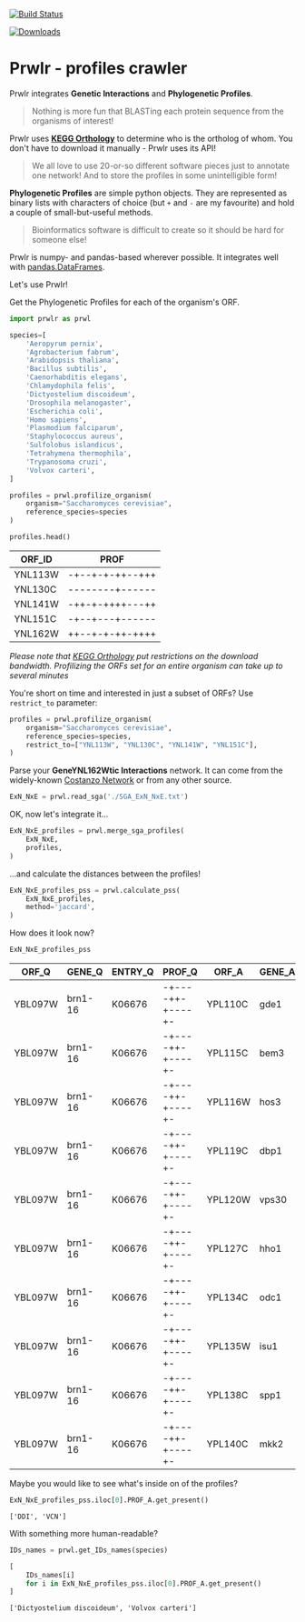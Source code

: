 [![Build Status](https://travis-ci.org/dizak/prwlr.svg?branch=master)](https://travis-ci.org/dizak/prwlr)

[![Downloads](https://pepy.tech/badge/prwlr)](https://pepy.tech/project/prwlr)

# Prwlr - profiles crawler

Prwlr integrates **Genetic Interactions** and **Phylogenetic Profiles**.

> Nothing is more fun that BLASTing each protein sequence from the organisms of interest!


Prwlr uses **[KEGG Orthology](http://www.genome.jp/kegg/ko.html)** to determine who is the ortholog of whom.
You don't have to download it manually - Prwlr uses its API!

> We all love to use 20-or-so different software pieces just to annotate one network! And to store the profiles in some unintelligible form!

**Phylogenetic Profiles** are simple python objects. They are represented as binary lists with characters of choice (but ```+``` and ```-``` are my favourite) and hold a couple of small-but-useful methods.

> Bioinformatics software is difficult to create so it should be hard for someone else!

Prwlr is numpy- and pandas-based wherever possible. It integrates well with [pandas.DataFrames](https://pandas.pydata.org/pandas-docs/stable/generated/pandas.DataFrame.html).

Let's use Prwlr!

Get the Phylogenetic Profiles for each of the organism's ORF.

```python
import prwlr as prwl

species=[
    'Aeropyrum pernix',
    'Agrobacterium fabrum',
    'Arabidopsis thaliana',
    'Bacillus subtilis',
    'Caenorhabditis elegans',
    'Chlamydophila felis',
    'Dictyostelium discoideum',
    'Drosophila melanogaster',
    'Escherichia coli',
    'Homo sapiens',
    'Plasmodium falciparum',
    'Staphylococcus aureus',
    'Sulfolobus islandicus',
    'Tetrahymena thermophila',
    'Trypanosoma cruzi',
    'Volvox carteri',
]

profiles = prwl.profilize_organism(
    organism="Saccharomyces cerevisiae",
    reference_species=species
)

profiles.head()
```

|ORF_ID|PROF
|------|----
|YNL113W|-+--+-+-++--+++
|YNL130C|--------+------
|YNL141W|-++-+-++++---++
|YNL151C|-+--+---+------
|YNL162W|++--+-+-++-++++

*Please note that [KEGG Orthology](http://www.genome.jp/kegg/ko.html) put restrictions on the download bandwidth. Profilizing the ORFs set for an entire organism can take up to several minutes*

You're short on time and interested in just a subset of ORFs? Use ```restrict_to``` parameter:

```python
profiles = prwl.profilize_organism(
    organism="Saccharomyces cerevisiae",
    reference_species=species,
    restrict_to=["YNL113W", "YNL130C", "YNL141W", "YNL151C"],
)
```

Parse your **GeneYNL162Wtic Interactions** network. It can come from the widely-known [Costanzo Network](http://science.sciencemag.org/content/353/6306/aaf1420) or from any other source.

```python
ExN_NxE = prwl.read_sga('./SGA_ExN_NxE.txt')
```

OK, now let's integrate it...

```python
ExN_NxE_profiles = prwl.merge_sga_profiles(
    ExN_NxE,
    profiles,
)
```

...and calculate the distances between the profiles!

```python
ExN_NxE_profiles_pss = prwl.calculate_pss(
    ExN_NxE_profiles,
    method='jaccard',
)
```

How does it look now?

```python
ExN_NxE_profiles_pss
```

|ORF_Q|GENE_Q|ENTRY_Q|PROF_Q|ORF_A|GENE_A|ENTRY_A|PROF_A|GIS|SMF_Q|SMF_A|DMF|PSS
|-----|------|-------|------|-----|------|-------|------|---|-----|-----|---|---
|YBL097W|brn1-16|K06676|-+----++-+----+-|YPL110C|gde1|K18696|------+--------+|0.0219|0.8542|1.0235|0.8962|0.8333333
|YBL097W|brn1-16|K06676|-+----++-+----+-|YPL115C|bem3|K19840|----------------|0.0121|0.8542|0.9865|0.8547|1.0
|YBL097W|brn1-16|K06676|-+----++-+----+-|YPL116W|hos3|K11484|----------------|-0.0147|0.8542|1.01|0.8481|1.0
|YBL097W|brn1-16|K06676|-+----++-+----+-|YPL119C|dbp1|K11594|-+--+-++-++--+-+|-0.0036|0.8542|1.013|0.8617|0.5555556
|YBL097W|brn1-16|K06676|-+----++-+----+-|YPL120W|vps30|K08334|-+--+-++-+----++|-0.0488|0.8542|0.871|0.6952|0.2857143
|YBL097W|brn1-16|K06676|-+----++-+----+-|YPL127C|hho1|K11275|-+--+-++-+-----+|0.0082|0.8542|0.996|0.8589|0.42857143
|YBL097W|brn1-16|K06676|-+----++-+----+-|YPL134C|odc1|K15110|----+-++-+-----+|-0.0139|0.8542|1.025|0.8616|0.5714286
|YBL097W|brn1-16|K06676|-+----++-+----+-|YPL135W|isu1|K22068|-+--+-++-++--++-|0.0368|0.8542|0.9295|0.8308|0.375
|YBL097W|brn1-16|K06676|-+----++-+----+-|YPL138C|spp1|K14960|-------+-+------|-0.0763|0.8542|0.9973|0.7756|0.6
|YBL097W|brn1-16|K06676|-+----++-+----+-|YPL140C|mkk2|K08294|----------------|-0.025|0.8542|1.011|0.8386|1.0

Maybe you would like to see what's inside on of the profiles?

```python
ExN_NxE_profiles_pss.iloc[0].PROF_A.get_present()
```

```
['DDI', 'VCN']
```

With something more human-readable?

```python
IDs_names = prwl.get_IDs_names(species)

[
    IDs_names[i]
    for i in ExN_NxE_profiles_pss.iloc[0].PROF_A.get_present()
]
```

```
['Dictyostelium discoideum', 'Volvox carteri']
```
